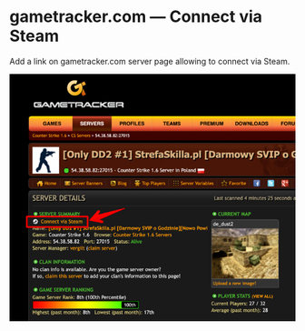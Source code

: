 # gametracker.com — Connect via Steam
 
Add a link on gametracker.com server page allowing to connect via Steam.

![Screenshot](screenshot.png)

